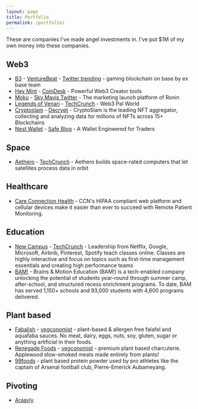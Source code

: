 ```yaml
---
layout: page
title: Portfolio
permalink: /portfolio/
---
```


These are companies I've made angel investments in. I've put $1M of my own money into these companies.

## Web3

- [B3](https://x.com/b3dotfun/) - [VentureBeat](https://venturebeat.com/games/npc-labs-raises-18m-to-bring-mainstream-games-to-web3/) - [Twitter trending](https://x.com/i/trending/1815454338413982133) - gaming blockchain on base by ex base team
- [Hey Mint](https://www.heymint.xyz/) - [CoinDesk](https://www.coindesk.com/web3/2023/05/15/web3-education-leaders-team-up-to-roll-out-beginner-nft-platform-heymint/) - Powerful Web3 Creator tools
- [Moku](https://x.com/Moku_HQ/status/1805407187482640642) - [Sky Mavis Twitter](https://x.com/SkyMavisHQ/status/1813199943374356814) - The marketing launch platform of Ronin
- [Legends of Venari](https://legendsofvenari.com/) - [TechCrunch](https://techcrunch.com/2022/11/09/say-hello-to-the-newest-crypto-startups-from-web3-accelerator-alliance-daos-demo-day/) - Web3 Pal World
- [Cryptoslam](https://cryptoslam.io/) - [Decrypt](https://decrypt.co/211547/solana-nft-sales-skyrocket-ethereum-monthly-volume) - CryptoSlam is the leading NFT aggregator, collecting and analyzing data for millions of NFTs across 15+ Blockchains 
- [Nest Wallet](https://nestwallet.xyz/) - [Safe Blog](https://safe.global/blog/safe-case-2-digital-ownership-in-your-pocket) - A Wallet Engineered for Traders

## Space
- [Aethero](https://aethero.com/) - [TechCrunch](https://techcrunch.com/2024/07/02/computing-and-shielding-startups-join-forces-to-put-ai-capable-chips-in-space/) - Aethero builds space-rated computers that let satellites process data in orbit

## Healthcare

- [Care Connection Health](https://www.ccnhealth.com/) - CCN's HIPAA compliant web platform and cellular devices make it easier than ever to succeed with Remote Patient Monitoring. 

## Education

- [New Campus](https://newcampus.co) - [TechCrunch](https://techcrunch.com/2021/07/20/newcampus-wants-to-train-the-first-time-managers-within-southeast-asias-tech-giants/) - Leadership from Netflix, Google, Microsoft, Airbnb, Pinterest, Spotify teach classes online. Classes are highly interactive and focus on topics such as first-time management essentials and creating high performance teams
- [BAM!](https://www.brains-and-motion.com/) - Brains & Motion Education (BAM!) is a tech-enabled company unlocking the potential of students year-round through summer camp, after-school, and structured recess enrichment programs. To date, BAM has served 1,150+ schools and 93,000 students with 4,600 programs delivered.

## Plant based

- [Fabalish](https://www.fabalish.com) - [vegconomist](https://vegconomist.com/food-and-beverage/egg-alternatives/crafty-counter-fabalish-first-ever-vegan-deviled-eggs/) - plant-based & allergen free falafel and aquafaba sauces. No meat, dairy, eggs, nuts, soy, gluten, sugar or anything artificial in their foods.
- [Renegade Foods](https://renegadefoods.com/) - [vegconomist](https://vegconomist.com/company-news/renegade-foods-triples-production-capabilities/) - premium plant based charcuterie. Applewood slow-smoked meats made entirely from plants!
- [99foods](https://99foods.io/) - plant based protein powder used by pro athletes like the captain of Arsenal football club, Pierre-Emerick Aubameyang.

## Pivoting

- [Araavly](#)
